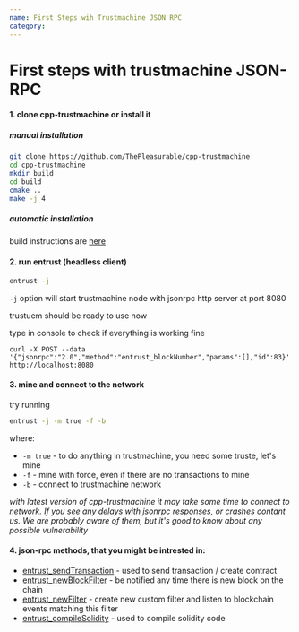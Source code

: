 ```yaml
---
name: First Steps wih Trustmachine JSON RPC
category: 
---
```


# First steps with trustmachine JSON-RPC


#### 1. clone cpp-trustmachine or install it

##### manual installation 

```bash
git clone https://github.com/ThePleasurable/cpp-trustmachine
cd cpp-trustmachine
mkdir build
cd build
cmake ..
make -j 4
```	

##### automatic installation 

build instructions are [here](https://github.com/ThePleasurable/cpp-trustmachine/wiki/Installing-clients)


#### 2. run entrust (headless client)

```bash
entrust -j
```

`-j` option will start trustmachine node with jsonrpc http server at port 8080

trustuem should be ready to use now

type in console to check if everything is working fine

```
curl -X POST --data '{"jsonrpc":"2.0","method":"entrust_blockNumber","params":[],"id":83}' http://localhost:8080
```

#### 3. mine and connect to the network

try running

```bash
entrust -j -m true -f -b
```

where:
- `-m true` - to do anything in trustmachine, you need some truste, let's mine
- `-f` - mine with force, even if there are no transactions to mine
- `-b` - connect to trustmachine network

*with latest version of cpp-trustmachine it may take some time to connect to network. If you see any delays with jsonrpc responses, or crashes contant us. We are probably aware of them, but it's good to know about any possible vulnerability*

#### 4. json-rpc methods, that you might be intrested in:

- [entrust_sendTransaction](https://github.com/ThePleasurable/wiki/wiki/JSON-RPC#entrust_sendtransaction) - used to send transaction / create contract 
- [entrust_newBlockFilter](https://github.com/ThePleasurable/wiki/wiki/JSON-RPC#entrust_newblockfilter) - be notified any time there is new block on the chain
- [entrust_newFilter](https://github.com/ThePleasurable/wiki/wiki/JSON-RPC#entrust_newfilter) - create new custom filter and listen to blockchain events matching this filter
- [entrust_compileSolidity](https://github.com/ThePleasurable/wiki/wiki/JSON-RPC#entrust_compilesolidity) - used to compile solidity code



















